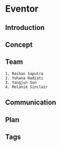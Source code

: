 <h1>Eventor</h1>

<h2>Introduction</h2>

<h2>Concept</h2>

<h2>Team</h2>

    1. Raihan Saputra
    2. Yohana Hadiati
    3. Yangjun Sun
    4. Melanie Sinclair

<h2>Communication</h2>

<h2>Plan</h2>

<h2>Tags</h2> 
